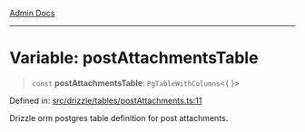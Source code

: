 [Admin Docs](/)

***

# Variable: postAttachmentsTable

> `const` **postAttachmentsTable**: `PgTableWithColumns`\<\{ \}\>

Defined in: [src/drizzle/tables/postAttachments.ts:11](https://github.com/Sourya07/talawa-api/blob/aac5f782223414da32542752c1be099f0b872196/src/drizzle/tables/postAttachments.ts#L11)

Drizzle orm postgres table definition for post attachments.
